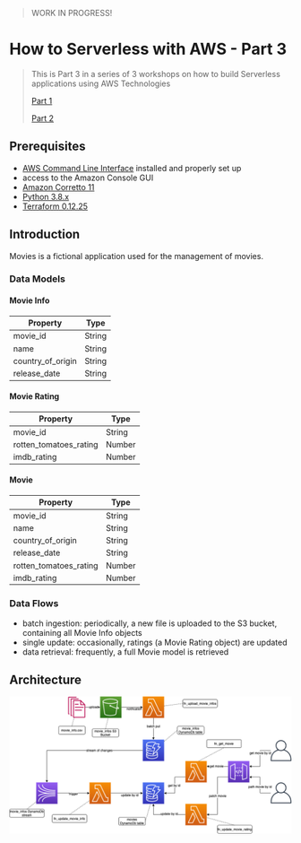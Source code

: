 > WORK IN PROGRESS!

# How to Serverless with AWS - Part 3

> This is Part 3 in a series of 3 workshops on how to build Serverless applications using AWS Technologies
>
> [Part 1](https://github.com/MihaiBogdanEugen/how-to-serverless-with-aws-part1)
>
> [Part 2](https://github.com/MihaiBogdanEugen/how-to-serverless-with-aws-part2)

## Prerequisites
- [AWS Command Line Interface](https://aws.amazon.com/cli/) installed and properly set up
- access to the Amazon Console GUI
- [Amazon Corretto 11](https://docs.aws.amazon.com/corretto/latest/corretto-11-ug/what-is-corretto-11.html)
- [Python 3.8.x](https://www.python.org/) 
- [Terraform 0.12.25](https://www.terraform.io/)

## Introduction

Movies is a fictional application used for the management of movies.

### Data Models

#### Movie Info

| Property          | Type   |
|-------------------|--------|
| movie_id          | String |
| name              | String |
| country_of_origin | String |
| release_date      | String |

#### Movie Rating

| Property               | Type   |
|------------------------|--------|
| movie_id               | String |
| rotten_tomatoes_rating | Number |
| imdb_rating            | Number |

#### Movie

| Property               | Type   |
|------------------------|--------|
| movie_id               | String |
| name                   | String |
| country_of_origin      | String |
| release_date           | String |
| rotten_tomatoes_rating | Number |
| imdb_rating            | Number |

### Data Flows
- batch ingestion: periodically, a new file is uploaded to the S3 bucket, containing all Movie Info objects
- single update: occasionally, ratings (a Movie Rating object) are updated
- data retrieval: frequently, a full Movie model is retrieved  

## Architecture

![Movies Architecture](https://raw.githubusercontent.com/MihaiBogdanEugen/how-to-serverless-with-aws-part3/master/new-movies-architecture.png)
